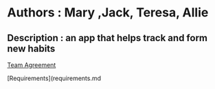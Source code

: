 # Authors : Mary ,Jack, Teresa, Allie

## Description : an app that helps track and form new habits

[Team Agreement](TEAMAGREEMENT.md)

[Requirements](requirements.md
